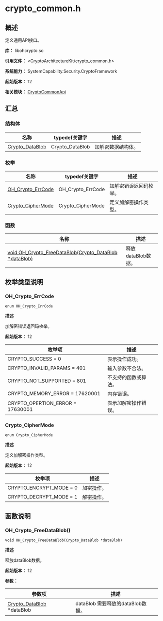 # crypto_common.h

## 概述

定义通用API接口。

**库：** libohcrypto.so

**引用文件：** <CryptoArchitectureKit/crypto_common.h>

**系统能力：** SystemCapability.Security.CryptoFramework

**起始版本：** 12

**相关模块：** [CryptoCommonApi](capi-cryptocommonapi.md)

## 汇总

### 结构体

| 名称 | typedef关键字 | 描述 |
| -- | -- | -- |
| [Crypto_DataBlob](capi-cryptocommonapi-crypto-datablob.md) | Crypto_DataBlob | 加解密数据结构体。 |

### 枚举

| 名称 | typedef关键字 | 描述 |
| -- | -- | -- |
| [OH_Crypto_ErrCode](#oh_crypto_errcode) | OH_Crypto_ErrCode | 加解密错误返回码枚举。 |
| [Crypto_CipherMode](#crypto_ciphermode) | Crypto_CipherMode | 定义加解密操作类型。 |

### 函数

| 名称 | 描述 |
| -- | -- |
| [void OH_Crypto_FreeDataBlob(Crypto_DataBlob *dataBlob)](#oh_crypto_freedatablob) | 释放dataBlob数据。 |

## 枚举类型说明

### OH_Crypto_ErrCode

```
enum OH_Crypto_ErrCode
```

**描述**

加解密错误返回码枚举。

**起始版本：** 12

| 枚举项 | 描述 |
| -- | -- |
| CRYPTO_SUCCESS = 0 | 表示操作成功。 |
| CRYPTO_INVALID_PARAMS = 401 | 输入参数不合法。 |
| CRYPTO_NOT_SUPPORTED = 801 | 不支持的函数或算法。 |
| CRYPTO_MEMORY_ERROR = 17620001 | 内存错误。 |
| CRYPTO_OPERTION_ERROR = 17630001 | 表示加解密操作错误。 |

### Crypto_CipherMode

```
enum Crypto_CipherMode
```

**描述**

定义加解密操作类型。

**起始版本：** 12

| 枚举项 | 描述 |
| -- | -- |
| CRYPTO_ENCRYPT_MODE = 0 | 加密操作。 |
| CRYPTO_DECRYPT_MODE = 1 | 解密操作。 |


## 函数说明

### OH_Crypto_FreeDataBlob()

```
void OH_Crypto_FreeDataBlob(Crypto_DataBlob *dataBlob)
```

**描述**

释放dataBlob数据。

**起始版本：** 12


**参数：**

| 参数项 | 描述 |
| -- | -- |
| [Crypto_DataBlob](capi-cryptocommonapi-crypto-datablob.md) *dataBlob | dataBlob 需要释放的dataBlob数据。 |


